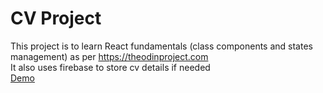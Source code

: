 # CV Project
This project is to learn React fundamentals (class components and states management) as per https://theodinproject.com <br />
It also uses firebase to store cv details if needed<br>
[Demo](https://cv-form-cv.web.app/)

